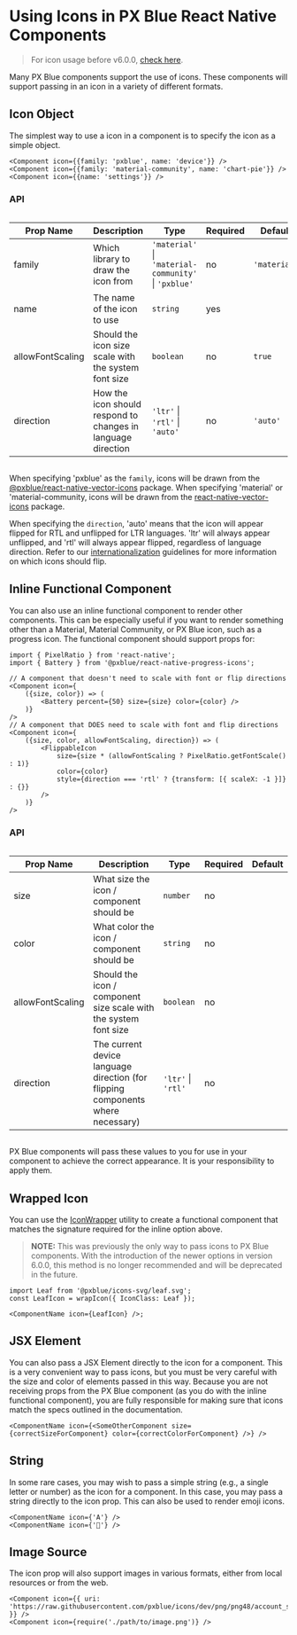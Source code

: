 # Using Icons in PX Blue React Native Components

> For icon usage before v6.0.0, [check here](https://github.com/pxblue/react-native-component-library/blob/master/docs/IconWrapper.md).

Many PX Blue components support the use of icons. These components will support passing in an icon in a variety of different formats.

## Icon Object

The simplest way to use a icon in a component is to specify the icon as a simple object.

```tsx
<Component icon={{family: 'pxblue', name: 'device'}} />
<Component icon={{family: 'material-community', name: 'chart-pie'}} />
<Component icon={{name: 'settings'}} />
```

### API

<div style="overflow: auto">

| Prop Name        | Description                                                  | Type                                                 | Required | Default      |
| ---------------- | ------------------------------------------------------------ | ---------------------------------------------------- | -------- | ------------ |
| family           | Which library to draw the icon from                          | `'material'` \| `'material-community'` \| `'pxblue'` | no       | `'material'` |
| name             | The name of the icon to use                                  | `string`                                             | yes      |              |
| allowFontScaling | Should the icon size scale with the system font size         | `boolean`                                            | no       | `true`       |
| direction        | How the icon should respond to changes in language direction | `'ltr'` \| `'rtl'` \| `'auto'`                       | no       | `'auto'`     |

</div>

When specifying 'pxblue' as the `family`, icons will be drawn from the [@pxblue/react-native-vector-icons](https://www.npmjs.com/package/@pxblue/react-native-vector-icons) package. When specifying 'material' or 'material-community, icons will be drawn from the [react-native-vector-icons](https://www.npmjs.com/package/react-native-vector-icons) package.

When specifying the `direction`, 'auto' means that the icon will appear flipped for RTL and unflipped for LTR languages. 'ltr' will always appear unflipped, and 'rtl' will always appear flipped, regardless of language direction. Refer to our [internationalization](<https://pxblue.github.io/patterns/internationalization#bidirectionality--right-to-left-(rtl)-support>) guidelines for more information on which icons should flip.

## Inline Functional Component

You can also use an inline functional component to render other components. This can be especially useful if you want to render something other than a Material, Material Community, or PX Blue icon, such as a progress icon. The functional component should support props for:

```tsx
import { PixelRatio } from 'react-native';
import { Battery } from '@pxblue/react-native-progress-icons';

// A component that doesn't need to scale with font or flip directions
<Component icon={
    ({size, color}) => (
        <Battery percent={50} size={size} color={color} />
    )}
/>
// A component that DOES need to scale with font and flip directions
<Component icon={
    ({size, color, allowFontScaling, direction}) => (
        <FlippableIcon
            size={size * (allowFontScaling ? PixelRatio.getFontScale() : 1)}
            color={color}
            style={direction === 'rtl' ? {transform: [{ scaleX: -1 }]} : {}}
        />
    )}
/>
```

### API

<div style="overflow: auto">

| Prop Name        | Description                                                                     | Type               | Required | Default |
| ---------------- | ------------------------------------------------------------------------------- | ------------------ | -------- | ------- |
| size             | What size the icon / component should be                                        | `number`           | no       |         |
| color            | What color the icon / component should be                                       | `string`           | no       |         |
| allowFontScaling | Should the icon / component size scale with the system font size                | `boolean`          | no       |         |
| direction        | The current device language direction (for flipping components where necessary) | `'ltr'` \| `'rtl'` | no       |         |

</div>

PX Blue components will pass these values to you for use in your component to achieve the correct appearance. It is your responsibility to apply them.

## Wrapped Icon

You can use the [IconWrapper](./IconWrapper.md) utility to create a functional component that matches the signature required for the inline option above.

> **NOTE:** This was previously the only way to pass icons to PX Blue components. With the introduction of the newer options in version 6.0.0, this method is no longer recommended and will be deprecated in the future.

```tsx
import Leaf from '@pxblue/icons-svg/leaf.svg';
const LeafIcon = wrapIcon({ IconClass: Leaf });

<ComponentName icon={LeafIcon} />;
```

## JSX Element

You can also pass a JSX Element directly to the icon for a component. This is a very convenient way to pass icons, but you must be very careful with the size and color of elements passed in this way. Because you are not receiving props from the PX Blue component (as you do with the inline functional component), you are fully responsible for making sure that icons match the specs outlined in the documentation.

```tsx
<ComponentName icon={<SomeOtherComponent size={correctSizeForComponent} color={correctColorForComponent} />} />
```

## String

In some rare cases, you may wish to pass a simple string (e.g., a single letter or number) as the icon for a component. In this case, you may pass a string directly to the icon prop. This can also be used to render emoji icons.

```tsx
<ComponentName icon={'A'} />
<ComponentName icon={'🍇'} />
```

## Image Source

The icon prop will also support images in various formats, either from local resources or from the web.

```tsx
<Component icon={{ uri: 'https://raw.githubusercontent.com/pxblue/icons/dev/png/png48/account_settings_black500_48dp.png' }} />
<Component icon={require('./path/to/image.png')} />
```
